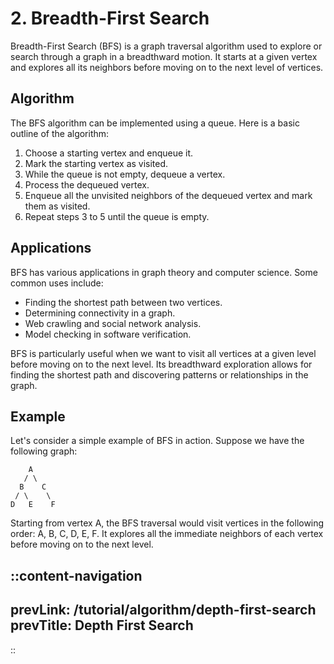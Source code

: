 # 2. Breadth-First Search

Breadth-First Search (BFS) is a graph traversal algorithm used to explore or search through a graph in a breadthward motion. It starts at a given vertex and explores all its neighbors before moving on to the next level of vertices.

## Algorithm

The BFS algorithm can be implemented using a queue. Here is a basic outline of the algorithm:

1. Choose a starting vertex and enqueue it.
2. Mark the starting vertex as visited.
3. While the queue is not empty, dequeue a vertex.
4. Process the dequeued vertex.
5. Enqueue all the unvisited neighbors of the dequeued vertex and mark them as visited.
6. Repeat steps 3 to 5 until the queue is empty.

## Applications

BFS has various applications in graph theory and computer science. Some common uses include:

- Finding the shortest path between two vertices.
- Determining connectivity in a graph.
- Web crawling and social network analysis.
- Model checking in software verification.

BFS is particularly useful when we want to visit all vertices at a given level before moving on to the next level. Its breadthward exploration allows for finding the shortest path and discovering patterns or relationships in the graph.

## Example

Let's consider a simple example of BFS in action. Suppose we have the following graph:
```
    A
   / \
  B    C
 / \    \
D   E    F
```
Starting from vertex A, the BFS traversal would visit vertices in the following order: A, B, C, D, E, F. It explores all the immediate neighbors of each vertex before moving on to the next level.

::content-navigation
---
prevLink: /tutorial/algorithm/depth-first-search
prevTitle: Depth First Search
---
::
